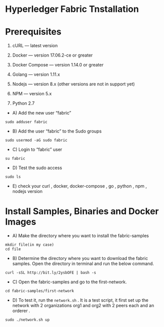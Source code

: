 # Hyperledger Fabric Tnstallation

# Prerequisites

1. cURL — latest version
 
2. Docker — version 17.06.2-ce or greater

3. Docker Compose — version 1.14.0 or greater

4. Golang — version 1.11.x

5. Nodejs — version 8.x (other versions are not in support yet)

6. NPM — version 5.x

7. Python 2.7

 * A) Add the new user “fabric”
   
```
sudo adduser fabric
```

* B) Add the user “fabric” to the Sudo groups

```
sudo usermod -aG sudo fabric
```

* C) Login to “fabric” user

```
su fabric
```

* D) Test the sudo access

```
sudo ls
```

* E) check your curl , docker, docker-compose , go , python , npm , nodejs version
  

# Install Samples, Binaries and Docker Images

* A) Make the directory where you want to install the fabric-samples

```
mkdir file(in my case)
cd file
```

* B) Determine the directory where you want to download the fabric samples. Open the directory in terminal and run the below command.

```
curl -sSL http://bit.ly/2ysbOFE | bash -s
```


* C) Open the fabric-samples and go to the first-network.

```
cd fabric-samples/first-network
```


* D) To test it, run the `network.sh` . It is a test script, it first set up the network with 2 organizations org1 and org2 with 2 peers each and an orderer .


```
sudo ./network.sh up
```



